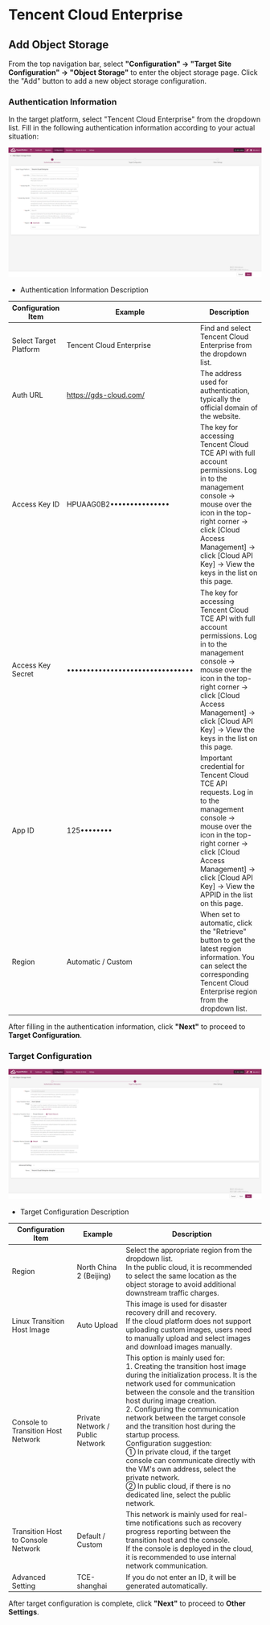 # **Tencent Cloud Enterprise**

## **Add Object Storage**

From the top navigation bar, select **"Configuration" → "Target Site Configuration" → "Object Storage"** to enter the object storage page. Click the "Add" button to add a new object storage configuration.

### Authentication Information

In the target platform, select "Tencent Cloud Enterprise" from the dropdown list. Fill in the following authentication information according to your actual situation:

![](./images/tencentcloudproprietarycloudenterpriseedition-addobjectstorage-1.png)

* Authentication Information Description

| **Configuration Item**    | **Example**                        | **Description**                                                                                                                                                                                                                                                          |
| ------------------------- | ---------------------------------- | ------------------------------------------------------------------------------------------------------------------------------------------------------------------------------------------------------------------------------------------------------------------------ |
| Select Target Platform    | Tencent Cloud Enterprise           | Find and select Tencent Cloud Enterprise from the dropdown list.                                                                                                                                                                  |
| Auth URL                  | https://gds-cloud.com/             | The address used for authentication, typically the official domain of the website.                                                                                                                                                |
| Access Key ID             | HPUAAG0B2•••••••••••••••           | The key for accessing Tencent Cloud TCE API with full account permissions. Log in to the management console → mouse over the icon in the top-right corner → click \[Cloud Access Management] → click \[Cloud API Key] → View the keys in the list on this page. |
| Access Key Secret         | ••••••••••••••••••••••••••••••••   | The key for accessing Tencent Cloud TCE API with full account permissions. Log in to the management console → mouse over the icon in the top-right corner → click \[Cloud Access Management] → click \[Cloud API Key] → View the keys in the list on this page. |
| App ID                    | 125••••••••                        | Important credential for Tencent Cloud TCE API requests. Log in to the management console → mouse over the icon in the top-right corner → click \[Cloud Access Management] → click \[Cloud API Key] → View the APPID in the list on this page.                  |
| Region                    | Automatic / Custom                 | When set to automatic, click the "Retrieve" button to get the latest region information. You can select the corresponding Tencent Cloud Enterprise region from the dropdown list.                                                |

After filling in the authentication information, click **"Next"** to proceed to **Target Configuration**.

### Target Configuration

![](./images/tencentcloudproprietarycloudenterpriseedition-addobjectstorage-2.png)

* Target Configuration Description

| **Configuration Item**                | **Example**                          | **Description**                                                                                                                                                                                                                                                                                                                                                                                                                                                                                                                                                                                                                                                                                     |
|--------------------------------------|--------------------------------------|-----------------------------------------------------------------------------------------------------------------------------------------------------------------------------------------------------------------------------------------------------------------------------------------------------------------------------------------------------------------------------------------------------------------------------------------------------------------------------------------------------------------------------------------------------------------------------------------------------------------------------------------------------------------------------------------------------|
| Region                                | North China 2 (Beijing)              | Select the appropriate region from the dropdown list. <br> In the public cloud, it is recommended to select the same location as the object storage to avoid additional downstream traffic charges.                                                                                                                                                                                                                                                                                                                                                                                                                                                        |
| Linux Transition Host Image           | Auto Upload                          | This image is used for disaster recovery drill and recovery. <br> If the cloud platform does not support uploading custom images, users need to manually upload and select images and download images manually.                                                                                                                                                                                                                                                                                                                                                                                                                                              |
| Console to Transition Host Network    | Private Network / Public Network     | This option is mainly used for: <br> 1. Creating the transition host image during the initialization process. It is the network used for communication between the console and the transition host during image creation. <br> 2. Configuring the communication network between the target console and the transition host during the startup process. <br> Configuration suggestion: <br> ① In private cloud, if the target console can communicate directly with the VM's own address, select the private network. <br> ② In public cloud, if there is no dedicated line, select the public network. |
| Transition Host to Console Network    | Default / Custom                     | This network is mainly used for real-time notifications such as recovery progress reporting between the transition host and the console. <br> If the console is deployed in the cloud, it is recommended to use internal network communication.                                                                                                                                                                                                                                                                                                                                                                     |
| Advanced Setting                      | TCE-shanghai                         | If you do not enter an ID, it will be generated automatically.                                                                                                                                                                                                                                                                                                                                                                                                                                                                                                                                                                                              |

After target configuration is complete, click **"Next"** to proceed to **Other Settings**.

<!-- @include: ./huawei.md#snippet -->
